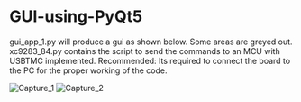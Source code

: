 # GUI-using-PyQt5
gui_app_1.py will produce a gui as shown below. Some areas are greyed out. 
xc9283_84.py contains the script to send the commands to an MCU with USBTMC implemented.
Recommended: Its required to connect the board to the PC for the proper working of the code.


![Capture_1](https://user-images.githubusercontent.com/23416448/191438264-edc5d701-2beb-4904-a5be-e38a496acfe7.PNG)
![Capture_2](https://user-images.githubusercontent.com/23416448/191438328-890d137a-8322-42d2-a4fe-f06b855d4f59.PNG)
